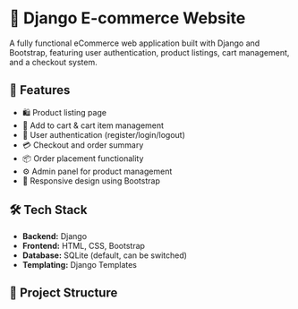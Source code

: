 # 🛒 Django E-commerce Website

A fully functional eCommerce web application built with Django and Bootstrap, featuring user authentication, product listings, cart management, and a checkout system.

## 🔧 Features

- 🛍️ Product listing page
- 🧺 Add to cart & cart item management
- 🔐 User authentication (register/login/logout)
- 💳 Checkout and order summary
- 📦 Order placement functionality
- ⚙️ Admin panel for product management
- 📱 Responsive design using Bootstrap

## 🛠️ Tech Stack

- **Backend:** Django
- **Frontend:** HTML, CSS, Bootstrap
- **Database:** SQLite (default, can be switched)
- **Templating:** Django Templates

## 📁 Project Structure


